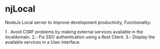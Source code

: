 # njLocal
NodeJs Local server to improve development productivity,
Functionality:

1 . Avoid CSRF problems by making external services available in the localdomain.
2.- Fix SSO authentication using a Rest Client.
3.- Display the available services in a User interface.
